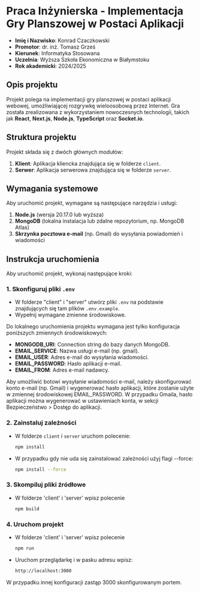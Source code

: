 # Praca Inżynierska - Implementacja Gry Planszowej w Postaci Aplikacji


- **Imię i Nazwisko**: Konrad Czaczkowski
- **Promotor**: dr. inż. Tomasz Grześ
- **Kierunek**: Informatyka Stosowana
- **Uczelnia**: Wyższa Szkoła Ekonomiczna w Białymstoku
- **Rok akademicki**: 2024/2025

## Opis projektu
Projekt polega na implementacji gry planszowej w postaci aplikacji webowej, umożliwiającej rozgrywkę wieloosobową przez Internet. Gra została zrealizowana z wykorzystaniem nowoczesnych technologii, takich jak **React**, **Next.js**, **Node.js**, **TypeScript** oraz **Socket.io**.


## Struktura projektu
Projekt składa się z dwóch głównych modułów:
1. **Klient**: Aplikacja kliencka znajdująca się w folderze `client`.
2. **Serwer**: Aplikacja serwerowa znajdująca się w folderze `server`.

## Wymagania systemowe
Aby uruchomić projekt, wymagane są następujące narzędzia i usługi:
1. **Node.js** (wersja 20.17.0 lub wyższa)
2. **MongoDB** (lokalna instalacja lub zdalne repozytorium, np. MongoDB Atlas)
3. **Skrzynka pocztowa e-mail** (np. Gmail) do wysyłania powiadomień i wiadomości

## Instrukcja uruchomienia
Aby uruchomić projekt, wykonaj następujące kroki:

### 1. Skonfiguruj pliki `.env`
- W folderze "client" i "server" utwórz pliki `.env` na podstawie znajdujących się tam plików `.env.example`.  
- Wypełnij wymagane zmienne środowiskowe.  

Do lokalnego uruchomienia projektu wymagana jest tylko konfiguracja poniższych zmiennych środowiskowych:
- **MONGODB_URI**: Connection string do bazy danych MongoDB.  
- **EMAIL_SERVICE**: Nazwa usługi e-mail (np. gmail).  
- **EMAIL_USER**: Adres e-mail do wysyłania wiadomości.  
- **EMAIL_PASSWORD**: Hasło aplikacji e-mail.  
- **EMAIL_FROM**: Adres e-mail nadawcy.

Aby umożliwić botowi wysyłanie wiadomości e-mail, należy skonfigurować konto e-mail (np. Gmail) i wygenerować hasło aplikacji, które zostanie użyte w zmiennej środowiskowej EMAIL_PASSWORD. W przypadku Gmaila, hasło aplikacji można wygenerować w ustawieniach konta, w sekcji Bezpieczeństwo > Dostęp do aplikacji.

### 2. Zainstaluj zależności
- W folderze `client` i `server` uruchom polecenie:
  ```bash
  npm install 
- W przypadku gdy nie uda się zainstalować zależności użyj flagi --force:
  ```bash 
  npm install --force

### 3. Skompiluj pliki źródłowe
- W folderze 'client' i 'server' wpisz polecenie 
  ```bash
  npm build
### 4. Uruchom projekt
- W folderze 'client' i 'server' wpisz polecenie
  ```bash
  npm run
- Uruchom przeglądarkę i w pasku adresu wpisz: 
  ```bash 
  http://localhost:3000
W przypadku innej konfiguracji zastąp 3000 skonfigurowanym portem.